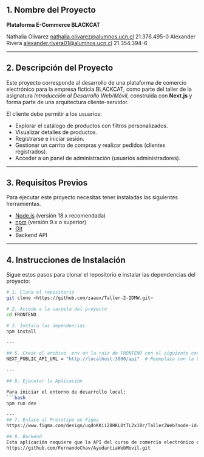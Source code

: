 
## 1. Nombre del Proyecto

**Plataforma E-Commerce BLACKCAT**

Nathalia Olivarez  nathalia.olivarez@alumnos.ucn.cl   21.376.495-0
Alexander Rivera   alexander.rivera01@alumnos.ucn.cl  21.354.394-6

---

## 2. Descripción del Proyecto

Este proyecto corresponde al desarrollo de una plataforma de comercio electrónico para la empresa ficticia BLACKCAT, como parte del taller de la asignatura *Introducción al Desarrollo Web/Móvil*, construida con **Next.js** y forma parte de una arquitectura cliente-servidor.

El cliente debe permitir a los usuarios:

- Explorar el catálogo de productos con filtros personalizados.
- Visualizar detalles de productos.
- Registrarse e iniciar sesión.
- Gestionar un carrito de compras y realizar pedidos (clientes registrados).
- Acceder a un panel de administración (usuarios administradores).

---

## 3. Requisitos Previos

Para ejecutar este proyecto necesitas tener instaladas las siguientes herramientas.

- [Node.js](https://nodejs.org/) (versión 18.x recomendada)
- [npm](https://www.npmjs.com/) (versión 9.x o superior)
- [Git](https://git-scm.com/)
- Backend API

---

## 4. Instrucciones de Instalación

Sigue estos pasos para clonar el repositorio e instalar las dependencias del proyecto:

```bash
# 1. Clona el repositorio
git clone <https://github.com/zaaex/Taller-2-IDMW.git>

# 2. Accede a la carpeta del proyecto
cd FRONTEND

# 3. Instala las dependencias
npm install

---

## 5. Crear el archivo .env en la raíz de FRONTEND con el siguiente contenido:
NEXT_PUBLIC_API_URL = "http://localhost:3000/api"  # Reemplaza con la URL de tu API

---

## 6. Ejecutar la Aplicación

Para iniciar el entorno de desarrollo local:
```bash
npm run dev

---
## 7. Enlace al Prototipo en Figma
https://www.figma.com/design/uqdnKKii28HKLOtTL2x18r/Taller2Web?node-id=0-1&t=Y6YSIeECewqBqPSY-1

## 8. Backend
Esta aplicación requiere que la API del curso de comercio electrónico esté ejecutándose. Puede encontrar el repositorio de backend aquí:
https://github.com/FernandoChav/AyudantiaWebMovil.git
